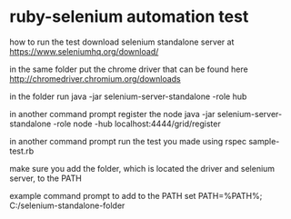 # ruby-selenium automation test

how to run the test
download selenium standalone server at https://www.seleniumhq.org/download/

in the same folder put the chrome driver that can be found here http://chromedriver.chromium.org/downloads

in the folder run java -jar selenium-server-standalone -role hub

in another command prompt register the node java -jar selenium-server-standalone -role node -hub localhost:4444/grid/register

in another command prompt run the test you made using 
rspec sample-test.rb

make sure you add the folder, which is located the driver and selenium server, to the PATH 

example
command prompt to add to the PATH
set PATH=%PATH%; C:/selenium-standalone-folder